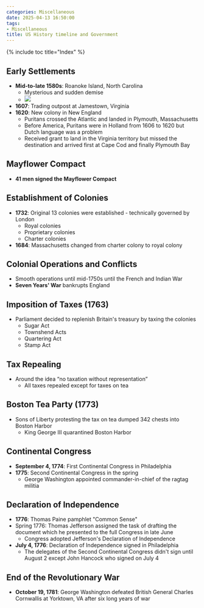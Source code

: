 ```yaml
---
categories: Miscellaneous
date: 2025-04-13 16:50:00
tags:
- Miscellaneous
title: US History timeline and Government
---
```


{% include toc title="Index" %}


## Early Settlements

- **Mid-to-late 1580s**: Roanoke Island, North Carolina
  - Mysterious and sudden demise
  - ![](https://www.youtube.com/watch?v=iTOKRWgjOlg)
- **1607**: Trading outpost at Jamestown, Virginia
- **1620**: New colony in New England
  - Puritans crossed the Atlantic and landed in Plymouth, Massachusetts
  - Before America, Puritans were in Holland from 1606 to 1620 but Dutch language was a problem
  - Received grant to land in the Virginia territory but missed the destination and arrived first at Cape Cod and finally Plymouth Bay

## Mayflower Compact

- **41 men signed the Mayflower Compact**

## Establishment of Colonies

- **1732**: Original 13 colonies were established - technically governed by London
  - Royal colonies
  - Proprietary colonies
  - Charter colonies
- **1684**: Massachusetts changed from charter colony to royal colony

## Colonial Operations and Conflicts

- Smooth operations until mid-1750s until the French and Indian War
- **Seven Years' War** bankrupts England

## Imposition of Taxes (1763)

- Parliament decided to replenish Britain's treasury by taxing the colonies
  - Sugar Act
  - Townshend Acts
  - Quartering Act
  - Stamp Act

## Tax Repealing

- Around the idea “no taxation without representation”
  - All taxes repealed except for taxes on tea

## Boston Tea Party (1773)

- Sons of Liberty protesting the tax on tea dumped 342 chests into Boston Harbor
  - King George III quarantined Boston Harbor

## Continental Congress

- **September 4, 1774**: First Continental Congress in Philadelphia
- **1775**: Second Continental Congress in the spring
  - George Washington appointed commander-in-chief of the ragtag militia

## Declaration of Independence

- **1776**: Thomas Paine pamphlet "Common Sense"
- Spring 1776: Thomas Jefferson assigned the task of drafting the document which he presented to the full Congress in late June
  - Congress adopted Jefferson's Declaration of Independence
- **July 4, 1776**: Declaration of Independence signed in Philadelphia
  - The delegates of the Second Continental Congress didn't sign until August 2 except John Hancock who signed on July 4

## End of the Revolutionary War

- **October 19, 1781**: George Washington defeated British General Charles Cornwallis at Yorktown, VA after six long years of war